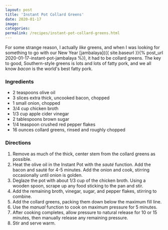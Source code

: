 ```yaml
---
layout: post
title: 'Instant Pot Collard Greens'
date: 2020-01-17
image:
categories:
permalink: /recipes/instant-pot-collard-greens.html
---
```


For some strange reason, I actually _like_ greens, and when I was looking for something to go with our New Year [jambalaya]({{ site.baseurl }}{% post_url 2020-01-17-instant-pot-jambalaya %}), it had to be collard greens. The key to good, Southern-style greens is lots and lots of fatty pork, and we all know _bacon_ is the world's best fatty pork.

### Ingredients

- 2 teaspoons olive oil
- 3 slices extra thick, uncooked bacon, chopped
- 1 small onion, chopped
- 3/4 cup chicken broth
- 1/3 cup apple cider vinegar
- 2 tablespoons brown sugar
- 1/4 teaspoon crushed red pepper flakes
- 16 ounces collard greens, rinsed and roughly chopped

### Directions

1. Remove as much of the thick, center stem from the collard greens as possible.
2. Heat the olive oil in the Instant Pot with the _sauté_ function. Add the bacon and sauté for 4-5 minutes. Add the onion and cook, stirring occasionally until onion is golden.
3. Deglaze the pot with about 1/3 cup of the chicken broth. Using a wooden spoon, scrape up any food sticking to the pan and stir.
4. Add the remaining broth, vinegar, sugar, and pepper flakes, stirring to combine.
5. Add the collard greens, packing them down below the maximum fill line.
6. Use the _manual_ function to cook on maximum pressure for 5 minutes.
7. After cooking completes, allow pressure to natural release for 10 or 15 minutes, then manually release any remaining pressure.
8. Stir and serve warm.
